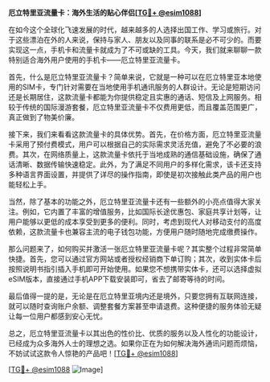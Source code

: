 **厄立特里亚流量卡：海外生活的贴心伴侣[[TG💪+ @esim1088](https://t.me/s/esim1088)]**

在如今这个全球化飞速发展的时代，越来越多的人选择出国工作、学习或旅行。对于这些漂泊在外的人来说，保持与家人、朋友以及同事的联系是必不可少的。而要实现这一点，手机卡和流量卡就成为了不可或缺的工具。今天，我们就来聊聊一款特别适合海外用户使用的手机卡——厄立特里亚流量卡。

首先，什么是厄立特里亚流量卡？简单来说，它就是一种可以在厄立特里亚本地使用的SIM卡，专门针对需要在当地使用手机通讯服务的人群设计。无论是短期访问还是长期居住，这款流量卡都能为你提供稳定且实惠的通话、短信及上网服务。相较于传统的国际漫游套餐，厄立特里亚流量卡不仅费用更低，而且覆盖范围更广，真正做到了物美价廉。

接下来，我们来看看这款流量卡的具体优势。首先，在价格方面，厄立特里亚流量卡采用了预付费模式，用户可以根据自己的实际需求灵活充值，避免了不必要的浪费。其次，在网络质量上，这款流量卡依托于当地成熟的通信基础设施，确保了通话清晰、数据传输快速稳定。此外，为了满足不同用户的多样化需求，该卡还支持多种语言界面设置，并提供了详尽的操作指南，即使是初次接触此类产品的用户也能轻松上手。

当然，除了基本的功能之外，厄立特里亚流量卡还有一些额外的小亮点值得大家关注。例如，它内置了丰富的增值服务，比如国际长途优惠包、家庭共享计划等，让用户能够以更低的成本享受到更多的便利。同时，考虑到现代人对移动支付的高度依赖，这款流量卡也兼容主流的电子钱包功能，方便用户随时随地完成缴费操作。

那么问题来了，如何购买并激活一张厄立特里亚流量卡呢？其实整个过程非常简单快捷。首先，您可以通过官方网站或者授权经销商下单订购；其次，收到实体卡后按照说明书指引插入手机即可开始使用。如果您不想携带实体卡，还可以选择虚拟eSIM版本，直接通过手机APP下载安装即可，省去了邮寄等待的时间。

最后值得一提的是，无论是在厄立特里亚境内还是境外，只要您拥有互联网连接，就可以随时查询账户余额、调整套餐方案甚至申请退费。这种便捷的服务体验无疑让每一位用户都感到安心无忧。

总之，厄立特里亚流量卡以其出色的性价比、优质的服务以及人性化的功能设计，已经成为众多海外人士的理想之选。如果你正在为如何解决海外通讯问题而烦恼，不妨试试这款令人惊艳的产品吧！[[TG💪+ @esim1088](https://t.me/s/esim1088)]

[[TG💪+ @esim1088](https://t.me/s/esim1088) ![Image](https://i.postimg.cc/4NQfJmqS/Snipaste-2025-05-13-00-14-12.png)]